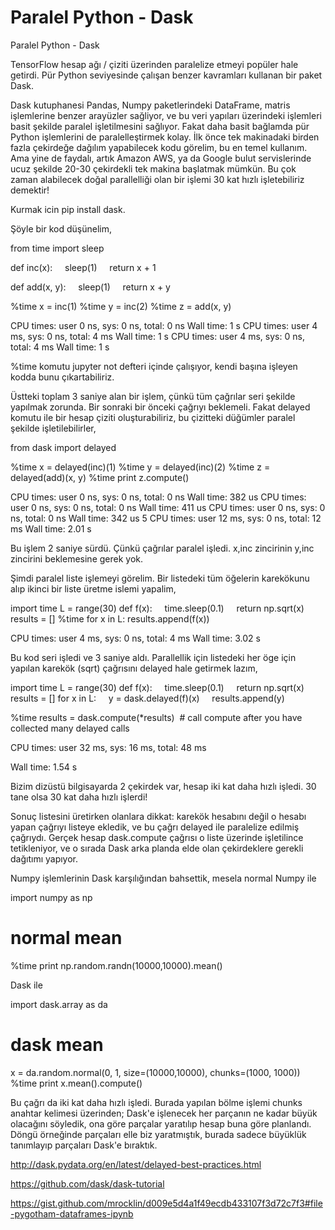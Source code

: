 # Paralel Python - Dask


Paralel Python - Dask




TensorFlow hesap ağı / çiziti üzerinden paralelize etmeyi popüler hale getirdi. Pür Python seviyesinde çalışan benzer kavramları kullanan bir paket Dask.

Dask kutuphanesi Pandas, Numpy paketlerindeki DataFrame, matris işlemlerine benzer arayüzler sağliyor, ve bu veri yapıları üzerindeki işlemleri basit şekilde paralel işletilmesini sağlıyor. Fakat daha basit bağlamda pür Python işlemlerini de paralelleştirmek kolay. İlk önce tek makinadaki birden fazla çekirdeğe dağılım yapabilecek kodu görelim, bu en temel kullanım. Ama yine de faydalı, artık Amazon AWS, ya da Google bulut servislerinde ucuz şekilde 20-30 çekirdekli tek makina başlatmak mümkün. Bu çok zaman alabilecek doğal parallelliği olan bir işlemi 30 kat hızlı işletebiliriz demektir!

Kurmak icin pip install dask.

Şöyle bir kod düşünelim,

from time import sleep

def inc(x):
    sleep(1)
    return x + 1

def add(x, y):
    sleep(1)
    return x + y

%time x = inc(1)
%time y = inc(2)
%time z = add(x, y)

CPU times: user 0 ns, sys: 0 ns, total: 0 ns
Wall time: 1 s
CPU times: user 4 ms, sys: 0 ns, total: 4 ms
Wall time: 1 s
CPU times: user 4 ms, sys: 0 ns, total: 4 ms
Wall time: 1 s

%time komutu jupyter not defteri içinde çalışıyor, kendi başına işleyen kodda bunu çıkartabiliriz.

Üstteki toplam 3 saniye alan bir işlem, çünkü tüm çağrılar seri şekilde yapılmak zorunda. Bir sonraki bir önceki çağrıyı beklemeli. Fakat delayed komutu ile bir hesap çiziti oluşturabiliriz, bu çizitteki düğümler paralel şekilde işletilebilirler,

from dask import delayed

%time x = delayed(inc)(1)
%time y = delayed(inc)(2)
%time z = delayed(add)(x, y)
%time print z.compute()

CPU times: user 0 ns, sys: 0 ns, total: 0 ns
Wall time: 382 us
CPU times: user 0 ns, sys: 0 ns, total: 0 ns
Wall time: 411 us
CPU times: user 0 ns, sys: 0 ns, total: 0 ns
Wall time: 342 us
5
CPU times: user 12 ms, sys: 0 ns, total: 12 ms
Wall time: 2.01 s

Bu işlem 2 saniye sürdü. Çünkü çağrılar paralel işledi. x,inc zincirinin y,inc zincirini beklemesine gerek yok.

Şimdi paralel liste işlemeyi görelim. Bir listedeki tüm öğelerin karekökunu alıp ikinci bir liste üretme islemi yapalim,

import time
L = range(30)
def f(x):
    time.sleep(0.1)
    return np.sqrt(x)
results = []
%time for x in L: results.append(f(x))

CPU times: user 4 ms, sys: 0 ns, total: 4 ms
Wall time: 3.02 s

Bu kod seri işledi ve 3 saniye aldı. Parallellik için listedeki her öge için yapılan karekök (sqrt) çağrısını delayed hale getirmek lazım,

import time
L = range(30)
def f(x):
    time.sleep(0.1)
    return np.sqrt(x)
results = []
for x in L:
    y = dask.delayed(f)(x)
    results.append(y)

%time results = dask.compute(*results)  # call compute after you have collected many delayed calls




CPU times: user 32 ms, sys: 16 ms, total: 48 ms

Wall time: 1.54 s




Bizim dizüstü bilgisayarda 2 çekirdek var, hesap iki kat daha hızlı işledi. 30 tane olsa 30 kat daha hızlı işlerdi!

Sonuç listesini üretirken olanlara dikkat: karekök hesabını değil o hesabı yapan çağrıyı listeye ekledik, ve bu çağrı delayed ile paralelize edilmiş çağrıydı. Gerçek hesap dask.compute çağrısı o liste üzerinde işletilince tetikleniyor, ve o sırada Dask arka planda elde olan çekirdeklere gerekli dağıtımı yapıyor.

Numpy işlemlerinin Dask karşılığından bahsettik, mesela normal Numpy ile

import numpy as np
# normal mean
%time print np.random.randn(10000,10000).mean()

Dask ile

import dask.array as da

# dask mean
x = da.random.normal(0, 1, size=(10000,10000), chunks=(1000, 1000))
%time print x.mean().compute()

Bu çağrı da iki kat daha hızlı işledi. Burada yapılan bölme işlemi chunks anahtar kelimesi üzerinden; Dask'e işlenecek her parçanın ne kadar büyük olacağını söyledik, ona göre parçalar yaratılıp hesap buna göre planlandı. Döngü örneğinde parçaları elle biz yaratmıştık, burada sadece büyüklük tanımlayıp parçaları Dask'e bıraktık.

http://dask.pydata.org/en/latest/delayed-best-practices.html

https://github.com/dask/dask-tutorial

https://gist.github.com/mrocklin/d009e5d4a1f49ecdb433107f3d72c7f3#file-pygotham-dataframes-ipynb







